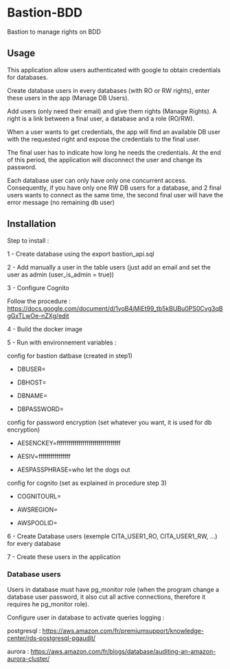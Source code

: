 # Bastion-BDD

Bastion to manage rights on BDD

## Usage

This application allow users authenticated with google to obtain credentials for databases.

Create database users in every databases (with RO or RW rights), enter these users in the app (Manage DB Users).

Add users (only need their email) and give them rights (Manage Rights). A right is a link between a final user, a database and a role (RO/RW). 

When a user wants to get credentials, the app will find an available DB user with the requested right and expose the credentials to the final user. 

The final user has to indicate how long he needs the credentials. At the end of this period, the application will disconnect the user and change its password. 

Each database user can only have only one concurrent access. Consequently, if you have only one RW DB users for a database, and 2 final users wants to connect as the same time, the second final user will have the error message (no remaining db user)

## Installation

Step to install : 

1 - Create database using the export bastion_api.sql

2 - Add manually a user in the table users (just add an email and set the user as admin (user_is_admin = true))

3 - Configure Cognito 

Follow the procedure : https://docs.google.com/document/d/1yoB4jMiEt99_tb5kBUBu0PS0Cvg3qBgGxTLwOe-nZXg/edit

4 - Build the docker image

5 - Run with environnement variables : 

config for bastion datbase (created in step1)

- DBUSER= 

- DBHOST=

- DBNAME=

- DBPASSWORD=

config for password encryption (set whatever you want, it is used for db encryption)

- AESENCKEY=ffffffffffffffffffffffffffffffff

- AESIV=ffffffffffffffff

- AESPASSPHRASE=who let the dogs out

config for cognito (set as explained in procedure step 3)

- COGNITOURL=

- AWSREGION=
 
- AWSPOOLID=

6 - Create Database users (exemple CITA_USER1_RO, CITA_USER1_RW, ...) for every database

7 - Create these users in the application


### Database users
Users in database must have pg_monitor role (when the program change a database user password, it also cut all active connections, therefore it requires he pg_monitor role).

Configure user in database to activate queries logging : 

postgresql : https://aws.amazon.com/fr/premiumsupport/knowledge-center/rds-postgresql-pgaudit/

aurora : https://aws.amazon.com/fr/blogs/database/auditing-an-amazon-aurora-cluster/

